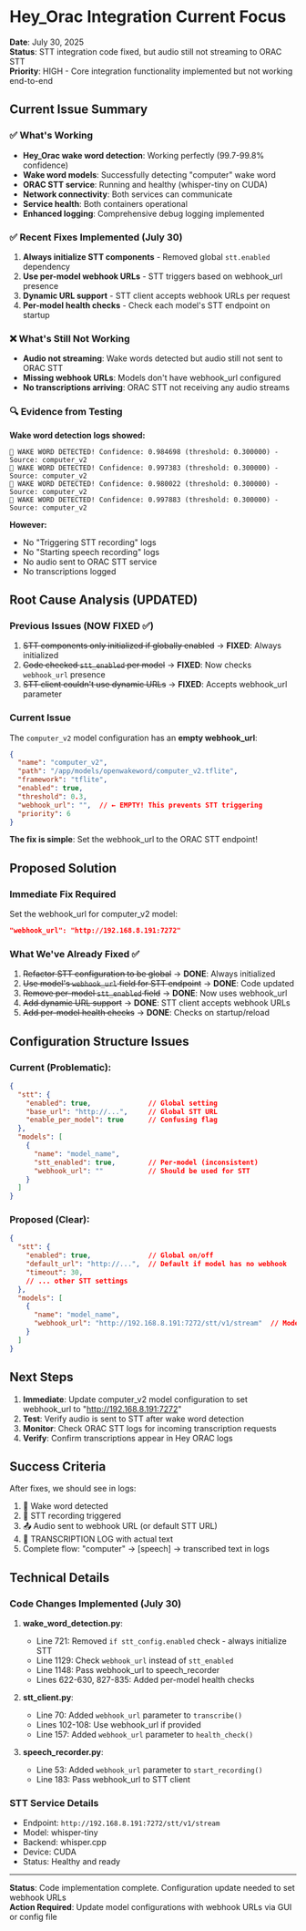 # Hey_Orac Integration Current Focus

**Date**: July 30, 2025  
**Status**: STT integration code fixed, but audio still not streaming to ORAC STT  
**Priority**: HIGH - Core integration functionality implemented but not working end-to-end

## Current Issue Summary

### ✅ What's Working
- **Hey_Orac wake word detection**: Working perfectly (99.7-99.8% confidence)
- **Wake word models**: Successfully detecting "computer" wake word
- **ORAC STT service**: Running and healthy (whisper-tiny on CUDA)
- **Network connectivity**: Both services can communicate
- **Service health**: Both containers operational
- **Enhanced logging**: Comprehensive debug logging implemented

### ✅ Recent Fixes Implemented (July 30)
1. **Always initialize STT components** - Removed global `stt.enabled` dependency
2. **Use per-model webhook URLs** - STT triggers based on webhook_url presence
3. **Dynamic URL support** - STT client accepts webhook URLs per request
4. **Per-model health checks** - Check each model's STT endpoint on startup

### ❌ What's Still Not Working
- **Audio not streaming**: Wake words detected but audio still not sent to ORAC STT
- **Missing webhook URLs**: Models don't have webhook_url configured
- **No transcriptions arriving**: ORAC STT not receiving any audio streams

### 🔍 Evidence from Testing

**Wake word detection logs showed:**
```
🎯 WAKE WORD DETECTED! Confidence: 0.984698 (threshold: 0.300000) - Source: computer_v2
🎯 WAKE WORD DETECTED! Confidence: 0.997383 (threshold: 0.300000) - Source: computer_v2
🎯 WAKE WORD DETECTED! Confidence: 0.980022 (threshold: 0.300000) - Source: computer_v2
🎯 WAKE WORD DETECTED! Confidence: 0.997883 (threshold: 0.300000) - Source: computer_v2
```

**However:**
- No "Triggering STT recording" logs
- No "Starting speech recording" logs
- No audio sent to ORAC STT service
- No transcriptions logged

## Root Cause Analysis (UPDATED)

### Previous Issues (NOW FIXED ✅)
1. ~~STT components only initialized if globally enabled~~ → **FIXED**: Always initialized
2. ~~Code checked `stt_enabled` per model~~ → **FIXED**: Now checks `webhook_url` presence
3. ~~STT client couldn't use dynamic URLs~~ → **FIXED**: Accepts webhook_url parameter

### Current Issue
The `computer_v2` model configuration has an **empty webhook_url**:
```json
{
  "name": "computer_v2",
  "path": "/app/models/openwakeword/computer_v2.tflite",
  "framework": "tflite",
  "enabled": true,
  "threshold": 0.3,
  "webhook_url": "",  // ← EMPTY! This prevents STT triggering
  "priority": 6
}
```

**The fix is simple**: Set the webhook_url to the ORAC STT endpoint!

## Proposed Solution

### Immediate Fix Required
Set the webhook_url for computer_v2 model:
```json
"webhook_url": "http://192.168.8.191:7272"
```

### What We've Already Fixed ✅
1. ~~Refactor STT configuration to be global~~ → **DONE**: Always initialized
2. ~~Use model's `webhook_url` field for STT endpoint~~ → **DONE**: Code updated
3. ~~Remove per-model `stt_enabled` field~~ → **DONE**: Now uses webhook_url
4. ~~Add dynamic URL support~~ → **DONE**: STT client accepts webhook URLs
5. ~~Add per-model health checks~~ → **DONE**: Checks on startup/reload

## Configuration Structure Issues

### Current (Problematic):
```json
{
  "stt": {
    "enabled": true,              // Global setting
    "base_url": "http://...",     // Global STT URL
    "enable_per_model": true      // Confusing flag
  },
  "models": [
    {
      "name": "model_name",
      "stt_enabled": true,        // Per-model (inconsistent)
      "webhook_url": ""           // Should be used for STT
    }
  ]
}
```

### Proposed (Clear):
```json
{
  "stt": {
    "enabled": true,              // Global on/off
    "default_url": "http://...",  // Default if model has no webhook
    "timeout": 30,
    // ... other STT settings
  },
  "models": [
    {
      "name": "model_name",
      "webhook_url": "http://192.168.8.191:7272/stt/v1/stream"  // Model-specific endpoint
    }
  ]
}
```

## Next Steps

1. **Immediate**: Update computer_v2 model configuration to set webhook_url to "http://192.168.8.191:7272"
2. **Test**: Verify audio is sent to STT after wake word detection
3. **Monitor**: Check ORAC STT logs for incoming transcription requests
4. **Verify**: Confirm transcriptions appear in Hey ORAC logs

## Success Criteria

After fixes, we should see in logs:
1. 🎯 Wake word detected
2. 🎤 STT recording triggered
3. 📤 Audio sent to webhook URL (or default STT URL)
4. 📝 TRANSCRIPTION LOG with actual text
5. Complete flow: "computer" → [speech] → transcribed text in logs

## Technical Details

### Code Changes Implemented (July 30)
1. **wake_word_detection.py**:
   - Line 721: Removed `if stt_config.enabled` check - always initialize STT
   - Line 1129: Check `webhook_url` instead of `stt_enabled`
   - Line 1148: Pass webhook_url to speech_recorder
   - Lines 622-630, 827-835: Added per-model health checks

2. **stt_client.py**:
   - Line 70: Added `webhook_url` parameter to `transcribe()`
   - Lines 102-108: Use webhook_url if provided
   - Line 157: Added `webhook_url` parameter to `health_check()`

3. **speech_recorder.py**:
   - Line 53: Added `webhook_url` parameter to `start_recording()`
   - Line 183: Pass webhook_url to STT client

### STT Service Details
- Endpoint: `http://192.168.8.191:7272/stt/v1/stream`
- Model: whisper-tiny
- Backend: whisper.cpp
- Device: CUDA
- Status: Healthy and ready

---

**Status**: Code implementation complete. Configuration update needed to set webhook URLs  
**Action Required**: Update model configurations with webhook URLs via GUI or config file